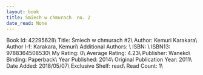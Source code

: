 ```yaml
---
layout: book
title: Śmiech w chmurach  no. 2
date_read: None
---
```


Book Id: 42295628\ 
Title: Śmiech w chmurach #2\ 
Author: Kemuri Karakara\ 
Author l-f: Karakara, Kemuri\ 
Additional Authors: \ 
ISBN: \ 
ISBN13: 9788364508530\ 
My Rating: 0\ 
Average Rating: 4.23\ 
Publisher: Waneko\ 
Binding: Paperback\ 
Year Published: 2014\ 
Original Publication Year: 2011\ 
Date Added: 2018/05/07\ 
Exclusive Shelf: read\ 
Read Count: 1\ 

